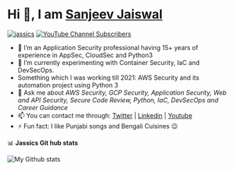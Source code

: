 # Hi 👋, I am <a href="http://www.sanjeevjaiswal.com/">Sanjeev Jaiswal </a> 


<p align="left"> <a href="https://twitter.com/jassics" target="blank"><img src="https://img.shields.io/twitter/follow/jassics?logo=twitter&style=for-the-badge" alt="jassics" /></a>  
<a href="https://www.youtube.com/channel/UCTe6YBI48nDIrq13-9xPmAA" target="blank"><img alt="YouTube Channel Subscribers" src="https://img.shields.io/youtube/channel/subscribers/UCTe6YBI48nDIrq13-9xPmAA?logo=youtube&style=for-the-badge" alt="Flexmind"></a></p>

- 🔭 I’m an Application Security professional having 15+ years of experience in AppSec, CloudSec and Python3
- 🌱 I’m currently experimenting with Container Security, IaC and DevSecOps.
- Something which I was working till 2021: AWS Security and its automation project using Python 3
- 💬 Ask me about *AWS Security, GCP Security, Application Security, Web and API Security, Secure Code Review, Python, IaC, DevSecOps and Career Guidance*
- 📫 You can contact me through: [Twitter](https://twitter.com/jassics) | [Linkedin](https://www.linkedin.com/in/jassics/) | [Youtube](https://youtube.com/c/jassics/)
- ⚡ Fun fact: I like Punjabi songs and Bengali Cuisines 😉 

📊 **Jassics Git hub stats**

![My Github stats](https://github-readme-stats.vercel.app/api?username=jassics&show_icons=true&theme=radical)

